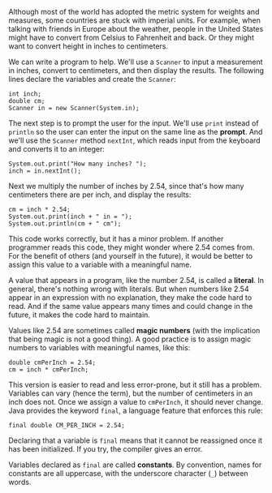Although most of the world has adopted the metric system for weights and measures, some countries are stuck with imperial units. For example, when talking with friends in Europe about the weather, people in the United States might have to convert from Celsius to Fahrenheit and back. Or they might want to convert height in inches to centimeters.


We can write a program to help. We'll use a `Scanner` to input a measurement in inches, convert to centimeters, and then display the results. The following lines declare the variables and create the `Scanner`:

```code
int inch;
double cm;
Scanner in = new Scanner(System.in);
```


The next step is to prompt the user for the input. We'll use `print` instead of `println` so the user can enter the input on the same line as the **prompt**. And we'll use the `Scanner` method `nextInt`, which reads input from the keyboard and converts it to an integer:

```code
System.out.print("How many inches? ");
inch = in.nextInt();
```

Next we multiply the number of inches by 2.54, since that's how many centimeters there are per inch, and display the results:

```code
cm = inch * 2.54;
System.out.print(inch + " in = ");
System.out.println(cm + " cm");
```

This code works correctly, but it has a minor problem. If another programmer reads this code, they might wonder where 2.54 comes from. For the benefit of others (and yourself in the future), it would be better to assign this value to a variable with a meaningful name.




A value that appears in a program, like the number 2.54, is called a **literal**. In general, there's nothing wrong with literals. But when numbers like 2.54 appear in an expression with no explanation, they make the code hard to read. And if the same value appears many times and could change in the future, it makes the code hard to maintain.


Values like 2.54 are sometimes called **magic numbers** (with the implication that being magic is not a good thing). A good practice is to assign magic numbers to variables with meaningful names, like this:

```code
double cmPerInch = 2.54;
cm = inch * cmPerInch;
```

This version is easier to read and less error-prone, but it still has a problem. Variables can vary (hence the term), but the number of centimeters in an inch does not. Once we assign a value to `cmPerInch`, it should never change. Java provides the keyword `final`, a language feature that enforces this rule:

```code
final double CM_PER_INCH = 2.54;
```


Declaring that a variable is `final` means that it cannot be reassigned once it has been initialized. If you try, the compiler gives an error.

Variables declared as `final` are called **constants**. By convention, names for constants are all uppercase, with the underscore character (`_`) between words.
